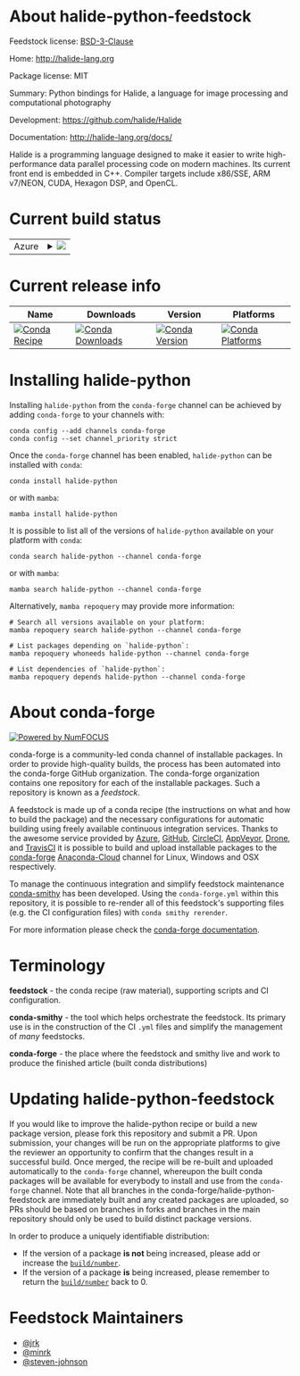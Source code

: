 About halide-python-feedstock
=============================

Feedstock license: [BSD-3-Clause](https://github.com/conda-forge/halide-python-feedstock/blob/main/LICENSE.txt)

Home: http://halide-lang.org

Package license: MIT

Summary: Python bindings for Halide, a language for image processing and computational photography

Development: https://github.com/halide/Halide

Documentation: http://halide-lang.org/docs/

Halide is a programming language designed to make it easier to write
high-performance data parallel processing code on modern machines. Its current front end is embedded in
C++. Compiler targets include x86/SSE, ARM v7/NEON, CUDA, Hexagon DSP, and OpenCL.


Current build status
====================


<table>
    
  <tr>
    <td>Azure</td>
    <td>
      <details>
        <summary>
          <a href="https://dev.azure.com/conda-forge/feedstock-builds/_build/latest?definitionId=3000&branchName=main">
            <img src="https://dev.azure.com/conda-forge/feedstock-builds/_apis/build/status/halide-python-feedstock?branchName=main">
          </a>
        </summary>
        <table>
          <thead><tr><th>Variant</th><th>Status</th></tr></thead>
          <tbody><tr>
              <td>linux_64_python3.10.____cpython</td>
              <td>
                <a href="https://dev.azure.com/conda-forge/feedstock-builds/_build/latest?definitionId=3000&branchName=main">
                  <img src="https://dev.azure.com/conda-forge/feedstock-builds/_apis/build/status/halide-python-feedstock?branchName=main&jobName=linux&configuration=linux%20linux_64_python3.10.____cpython" alt="variant">
                </a>
              </td>
            </tr><tr>
              <td>linux_64_python3.11.____cpython</td>
              <td>
                <a href="https://dev.azure.com/conda-forge/feedstock-builds/_build/latest?definitionId=3000&branchName=main">
                  <img src="https://dev.azure.com/conda-forge/feedstock-builds/_apis/build/status/halide-python-feedstock?branchName=main&jobName=linux&configuration=linux%20linux_64_python3.11.____cpython" alt="variant">
                </a>
              </td>
            </tr><tr>
              <td>linux_64_python3.8.____cpython</td>
              <td>
                <a href="https://dev.azure.com/conda-forge/feedstock-builds/_build/latest?definitionId=3000&branchName=main">
                  <img src="https://dev.azure.com/conda-forge/feedstock-builds/_apis/build/status/halide-python-feedstock?branchName=main&jobName=linux&configuration=linux%20linux_64_python3.8.____cpython" alt="variant">
                </a>
              </td>
            </tr><tr>
              <td>linux_64_python3.9.____cpython</td>
              <td>
                <a href="https://dev.azure.com/conda-forge/feedstock-builds/_build/latest?definitionId=3000&branchName=main">
                  <img src="https://dev.azure.com/conda-forge/feedstock-builds/_apis/build/status/halide-python-feedstock?branchName=main&jobName=linux&configuration=linux%20linux_64_python3.9.____cpython" alt="variant">
                </a>
              </td>
            </tr><tr>
              <td>osx_64_python3.10.____cpython</td>
              <td>
                <a href="https://dev.azure.com/conda-forge/feedstock-builds/_build/latest?definitionId=3000&branchName=main">
                  <img src="https://dev.azure.com/conda-forge/feedstock-builds/_apis/build/status/halide-python-feedstock?branchName=main&jobName=osx&configuration=osx%20osx_64_python3.10.____cpython" alt="variant">
                </a>
              </td>
            </tr><tr>
              <td>osx_64_python3.11.____cpython</td>
              <td>
                <a href="https://dev.azure.com/conda-forge/feedstock-builds/_build/latest?definitionId=3000&branchName=main">
                  <img src="https://dev.azure.com/conda-forge/feedstock-builds/_apis/build/status/halide-python-feedstock?branchName=main&jobName=osx&configuration=osx%20osx_64_python3.11.____cpython" alt="variant">
                </a>
              </td>
            </tr><tr>
              <td>osx_64_python3.8.____cpython</td>
              <td>
                <a href="https://dev.azure.com/conda-forge/feedstock-builds/_build/latest?definitionId=3000&branchName=main">
                  <img src="https://dev.azure.com/conda-forge/feedstock-builds/_apis/build/status/halide-python-feedstock?branchName=main&jobName=osx&configuration=osx%20osx_64_python3.8.____cpython" alt="variant">
                </a>
              </td>
            </tr><tr>
              <td>osx_64_python3.9.____cpython</td>
              <td>
                <a href="https://dev.azure.com/conda-forge/feedstock-builds/_build/latest?definitionId=3000&branchName=main">
                  <img src="https://dev.azure.com/conda-forge/feedstock-builds/_apis/build/status/halide-python-feedstock?branchName=main&jobName=osx&configuration=osx%20osx_64_python3.9.____cpython" alt="variant">
                </a>
              </td>
            </tr>
          </tbody>
        </table>
      </details>
    </td>
  </tr>
</table>

Current release info
====================

| Name | Downloads | Version | Platforms |
| --- | --- | --- | --- |
| [![Conda Recipe](https://img.shields.io/badge/recipe-halide--python-green.svg)](https://anaconda.org/conda-forge/halide-python) | [![Conda Downloads](https://img.shields.io/conda/dn/conda-forge/halide-python.svg)](https://anaconda.org/conda-forge/halide-python) | [![Conda Version](https://img.shields.io/conda/vn/conda-forge/halide-python.svg)](https://anaconda.org/conda-forge/halide-python) | [![Conda Platforms](https://img.shields.io/conda/pn/conda-forge/halide-python.svg)](https://anaconda.org/conda-forge/halide-python) |

Installing halide-python
========================

Installing `halide-python` from the `conda-forge` channel can be achieved by adding `conda-forge` to your channels with:

```
conda config --add channels conda-forge
conda config --set channel_priority strict
```

Once the `conda-forge` channel has been enabled, `halide-python` can be installed with `conda`:

```
conda install halide-python
```

or with `mamba`:

```
mamba install halide-python
```

It is possible to list all of the versions of `halide-python` available on your platform with `conda`:

```
conda search halide-python --channel conda-forge
```

or with `mamba`:

```
mamba search halide-python --channel conda-forge
```

Alternatively, `mamba repoquery` may provide more information:

```
# Search all versions available on your platform:
mamba repoquery search halide-python --channel conda-forge

# List packages depending on `halide-python`:
mamba repoquery whoneeds halide-python --channel conda-forge

# List dependencies of `halide-python`:
mamba repoquery depends halide-python --channel conda-forge
```


About conda-forge
=================

[![Powered by
NumFOCUS](https://img.shields.io/badge/powered%20by-NumFOCUS-orange.svg?style=flat&colorA=E1523D&colorB=007D8A)](https://numfocus.org)

conda-forge is a community-led conda channel of installable packages.
In order to provide high-quality builds, the process has been automated into the
conda-forge GitHub organization. The conda-forge organization contains one repository
for each of the installable packages. Such a repository is known as a *feedstock*.

A feedstock is made up of a conda recipe (the instructions on what and how to build
the package) and the necessary configurations for automatic building using freely
available continuous integration services. Thanks to the awesome service provided by
[Azure](https://azure.microsoft.com/en-us/services/devops/), [GitHub](https://github.com/),
[CircleCI](https://circleci.com/), [AppVeyor](https://www.appveyor.com/),
[Drone](https://cloud.drone.io/welcome), and [TravisCI](https://travis-ci.com/)
it is possible to build and upload installable packages to the
[conda-forge](https://anaconda.org/conda-forge) [Anaconda-Cloud](https://anaconda.org/)
channel for Linux, Windows and OSX respectively.

To manage the continuous integration and simplify feedstock maintenance
[conda-smithy](https://github.com/conda-forge/conda-smithy) has been developed.
Using the ``conda-forge.yml`` within this repository, it is possible to re-render all of
this feedstock's supporting files (e.g. the CI configuration files) with ``conda smithy rerender``.

For more information please check the [conda-forge documentation](https://conda-forge.org/docs/).

Terminology
===========

**feedstock** - the conda recipe (raw material), supporting scripts and CI configuration.

**conda-smithy** - the tool which helps orchestrate the feedstock.
                   Its primary use is in the construction of the CI ``.yml`` files
                   and simplify the management of *many* feedstocks.

**conda-forge** - the place where the feedstock and smithy live and work to
                  produce the finished article (built conda distributions)


Updating halide-python-feedstock
================================

If you would like to improve the halide-python recipe or build a new
package version, please fork this repository and submit a PR. Upon submission,
your changes will be run on the appropriate platforms to give the reviewer an
opportunity to confirm that the changes result in a successful build. Once
merged, the recipe will be re-built and uploaded automatically to the
`conda-forge` channel, whereupon the built conda packages will be available for
everybody to install and use from the `conda-forge` channel.
Note that all branches in the conda-forge/halide-python-feedstock are
immediately built and any created packages are uploaded, so PRs should be based
on branches in forks and branches in the main repository should only be used to
build distinct package versions.

In order to produce a uniquely identifiable distribution:
 * If the version of a package **is not** being increased, please add or increase
   the [``build/number``](https://docs.conda.io/projects/conda-build/en/latest/resources/define-metadata.html#build-number-and-string).
 * If the version of a package **is** being increased, please remember to return
   the [``build/number``](https://docs.conda.io/projects/conda-build/en/latest/resources/define-metadata.html#build-number-and-string)
   back to 0.

Feedstock Maintainers
=====================

* [@jrk](https://github.com/jrk/)
* [@minrk](https://github.com/minrk/)
* [@steven-johnson](https://github.com/steven-johnson/)

